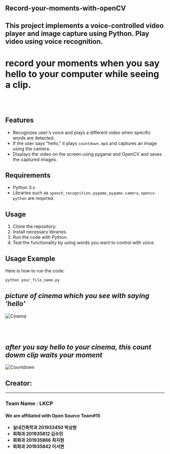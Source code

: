 ## Record-your-moments-with-openCV

This project implements a voice-controlled video player and image capture using Python.
Play video using voice recognition.
---

# record your moments when you say hello to your computer while seeing a clip.

<br>
<br>

## **Features**

- Recognizes user's voice and plays a different video when specific words are detected.
- If the user says "hello," it plays `countdown.mp4` and captures an image using the camera.
- Displays the video on the screen using pygame and OpenCV and saves the captured images.

## **Requirements**

- Python 3.x
- Libraries such as `speech_recognition`, `pygame`, `pygame.camera`, `opencv-python` are required.

## **Usage**

1. Clone the repository.
2. Install necessary libraries.
3. Run the code with Python.
4. Test the functionality by using words you want to control with voice.

## **Usage Example**

Here is how to run the code:

```bash
python your_file_name.py
```


*picture of cinema which you see with saying 'hello'*
--


![Cinema](https://i.imgur.com/FUlgnxl.jpg)

<br>
<br>


*after you say hello to your cinema, this count dowm clip waits your moment*
--


![Countdown](https://i.imgur.com/lmURrtL.png)



## Creator:
---


### Team Name : LKCP 
#### We are affiliated with Open Source Team#15

* **실내건축학과 201933450 박상원**  
* **회화과 201935812 김수민**
* **회화과 201935866 최지원**
* **회화과 201935842 이서현**
